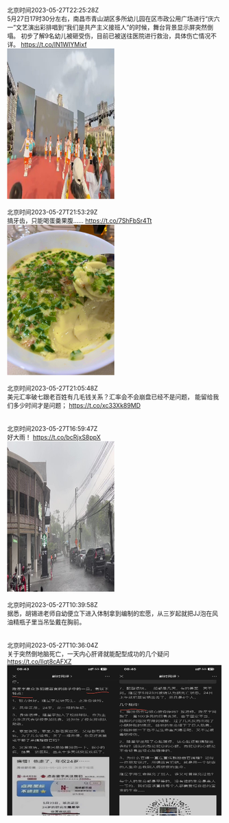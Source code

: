 北京时间2023-05-27T22:25:28Z<br>5月27日17时30分左右，南昌市青山湖区多所幼儿园在区市政公用广场进行“庆六一”文艺演出彩排唱到“我们是共产主义接班人”的时候，舞台背景显示屏突然倒塌。
初步了解9名幼儿被砸受伤，目前已被送往医院进行救治，具体伤亡情况不详。 https://t.co/IN1WIYMixf<br><img src='/temp/video/2023/u-Month-5/ax-Day-27/yajunwwz/1662465045077561345_0.jpg' width='250' height='350'><br><br>北京时间2023-05-27T21:53:29Z<br>搞牙齿，只能喝蛋羹果腹…… https://t.co/7ShFbSr4Tt<br><img src='/temp/image/2023/u-Month-5/1662456994190721030_0.jpg' width='250' height='350'><br><br>北京时间2023-05-27T21:05:48Z<br>美元汇率破七跟老百姓有几毛钱关系？汇率会不会崩盘已经不是问题，
能留给我们多少时间才是问题；
https://t.co/xc33Xk89MD<br><br><br>北京时间2023-05-27T16:59:47Z<br>好大雨！ https://t.co/bcRjxS8ppX<br><img src='/temp/video/2023/u-Month-5/ax-Day-27/yajunwwz/1662383085307195392_0.jpg' width='250' height='350'><br><br>北京时间2023-05-27T10:39:58Z<br>据悉，胡锡进老师自幼便立下进入体制拿到编制的宏愿，从三岁起就把JJ泡在风油精瓶子里当吊坠戴在胸前。<br><br><br>北京时间2023-05-27T10:36:04Z<br>关于突然倒地脑死亡，一天内心肝肾就能配型成功的几个疑问 https://t.co/Ilqt8cAFXZ<br><img src='/temp/image/2023/u-Month-5/1662286518625640450_0.jpg' width='250' height='350'><img src='/temp/image/2023/u-Month-5/1662286518625640450_1.jpg' width='250' height='350'><br><br>